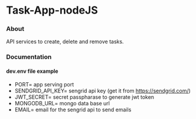 # Task-App-nodeJS



<h3> About </h3>

API services to create, delete and remove tasks.

<h3> Documentation </h3>
<h4>dev.env file example</h4>

- PORT= app serving port
- SENDGRID_API_KEY= sengrid api key (get it from https://sendgrid.com/)
- JWT_SECRET= secret passpharase to generate jwt token
- MONGODB_URL= mongo data base url
- EMAIL= email for the sengrid api to send emails
